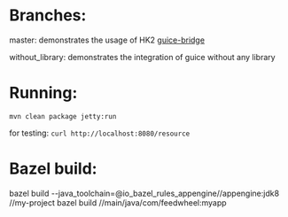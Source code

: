 # Branches:

master: demonstrates the usage of HK2 [guice-bridge](https://github.com/javaee/hk2/tree/master/guice-bridge)

without_library: demonstrates the integration of guice without any library

# Running:

`mvn clean package jetty:run`

for testing: `curl http://localhost:8080/resource`

# Bazel build:
bazel build --java_toolchain=@io_bazel_rules_appengine//appengine:jdk8 //my-project
bazel build //main/java/com/feedwheel:myapp
